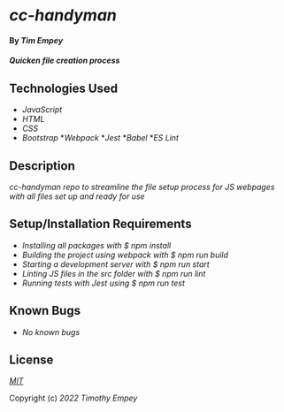 # _cc-handyman_

#### By _**Tim Empey**_

#### _Quicken file creation process_

## Technologies Used

* _JavaScript_
* _HTML_
* _CSS_
* _Bootstrap_
*_Webpack_
*_Jest_
*_Babel_
*_ES Lint_

## Description

_cc-handyman repo to streamline the file setup process for JS webpages with all files set up and ready for use_

## Setup/Installation Requirements

* _Installing all packages with $ npm install_
* _Building the project using webpack with $ npm run build_
* _Starting a development server with $ npm run start_
* _Linting JS files in the src folder with $ npm run lint_
* _Running tests with Jest using $ npm run test_

## Known Bugs

* _No known bugs_

## License

_[MIT](https://en.wikipedia.org/wiki/MIT_License)_ 

Copyright (c) _2022_ _Timothy Empey_
